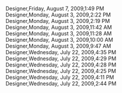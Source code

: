 ﻿Designer,Friday, August 7, 2009,1:49 PM  Designer,Monday, August 3, 2009,2:22 PM  Designer,Monday, August 3, 2009,2:19 PM  Designer,Monday, August 3, 2009,11:42 AM  Designer,Monday, August 3, 2009,11:28 AM  Designer,Monday, August 3, 2009,10:00 AM  Designer,Monday, August 3, 2009,9:47 AM  Designer,Wednesday, July 22, 2009,4:35 PM  Designer,Wednesday, July 22, 2009,4:29 PM  Designer,Wednesday, July 22, 2009,4:28 PM  Designer,Wednesday, July 22, 2009,4:25 PM  Designer,Wednesday, July 22, 2009,4:11 PM  Designer,Wednesday, July 22, 2009,2:44 PM